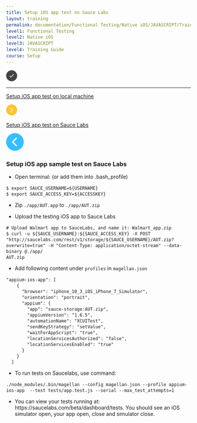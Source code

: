 ```yaml
---
title: Setup iOS app test on Sauce Labs
layout: training
permalink: documentation/Functional Testing/Native iOS/JAVASCRIPT/Training Guide/Setup/Setup iOS app test on Sauce Labs
level1: Functional Testing
level2: Native iOS
level3: JAVASCRIPT
level4: Training Guide
course: Setup
---
```

<div class="sidebar">
<div class="training-doc-link">
<div class ="training-doc-link-left">
<img class="training-doc-link-left__img" src="/images/training/checked.png" srcset="/images/training/checked%402x.png 2x, /images/training/checked%403x.png 3x" /><hr class="training-doc-link-left__hr training-doc-link-left__hr-completed" /></div>
<p class="training-doc-link__text">
<a class="training-doc-link__text-completed" href="./Setup iOS app test on local machine">Setup iOS app test on local machine</a></p>
</div>
<div class="training-doc-link">
<div class ="training-doc-link-left">
<img class="training-doc-link-left__img" src="/images/training/actived.png" srcset="/images/training/actived%402x.png 2x, /images/training/actived%403x.png 3x" /></div>
<p class="training-doc-link__text">
<a class="training-doc-link__text-current" href="./Setup iOS app test on Sauce Labs">Setup iOS app test on Sauce Labs</a></p>
</div>
</div>
<div class="training-doc-nav-btn">
<a href="./Setup iOS app test on local machine"><img src="/images/training/btn-left.png" srcset="/images/training/btn-left%402x.png 2x, /images/training/btn-left%403x.png 3x" /></a>
</div>
<div class="training-content markdown">
<h3>Setup iOS app sample test on Sauce Labs</h3>
<ul>
<li>Open terminal: (or add them into .bash_profile)</li>
</ul>
<pre><code class="language-bash">$ export SAUCE_USERNAME=${USERNAME}
$ export SAUCE_ACCESS_KEY=${ACCESSKEY}
</code></pre>
<ul>
<li><p>Zip <code>./app/AUT.app</code> to <code>./app/AUT.zip</code></p></li>
<li><p>Upload the testing iOS app to Sauce Labs</p></li>
</ul>
<pre><code class="language-bash"># Upload Walmart app to SauceLabs, and name it: Walmart_app.zip
$ curl -u ${SAUCE_USERNAME}:${SAUCE_ACCESS_KEY} -X POST &quot;http://saucelabs.com/rest/v1/storage/${SAUCE_USERNAME}/AUT.zip?overwrite=true&quot; -H &quot;Content-Type: application/octet-stream&quot; --data-binary @./app/
AUT.zip
</code></pre>
<ul>
<li>Add following content under <code>profiles</code> in <code>magellan.json</code></li>
</ul>
<pre><code class="language-js">&quot;appium-ios-app&quot;: [
    {
      &quot;browser&quot;: &quot;iphone_10_3_iOS_iPhone_7_Simulator&quot;,
      &quot;orientation&quot;: &quot;portrait&quot;,
      &quot;appium&quot;: {
        &quot;app&quot;: &quot;sauce-storage:AUT.zip&quot;,
        &quot;appiumVersion&quot;: &quot;1.6.5&quot;,
        &quot;automationName&quot;: &quot;XCUITest&quot;,
        &quot;sendKeyStrategy&quot;: &quot;setValue&quot;,
        &quot;waitForAppScript&quot;: &quot;true&quot;,
        &quot;locationServicesAuthorized&quot;: &quot;false&quot;,
        &quot;locationServicesEnabled&quot;: &quot;true&quot;
      }
    }
  ]
</code></pre>
<ul>
<li>To run tests on Saucelabs, use command:</li>
</ul>
<pre><code class="language-bash">./node_modules/.bin/magellan --config magellan.json --profile appium-ios-app  --test tests/app.test.js --serial --max_test_attempts=1
</code></pre>
<ul>
<li>You can view your tests running at: https://saucelabs.com/beta/dashboard/tests. You should see an iOS simulator open, your app open, close and simulator close.</li>
</ul>
</div>
<div class="training-doc-nav-btn">
</div>
